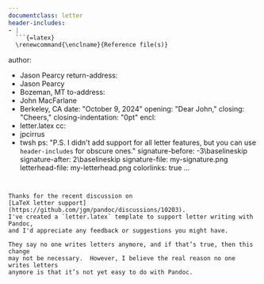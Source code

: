 ```yaml
---
documentclass: letter
header-includes:
- |
  ```{=latex}
  \renewcommand{\enclname}{Reference file(s)}
  ```
author:
- Jason Pearcy
return-address: 
- Jason Pearcy
- Bozeman, MT
to-address:
- John MacFarlane
- Berkeley, CA
date: "October 9, 2024"
opening: "Dear John,"
closing: "Cheers,"
closing-indentation: "0pt"
encl:
- letter.latex
cc:
- jpcirrus
- twsh
ps: "P.S. I didn't add support for all letter features, but you can
use `header-includes` for obscure ones."
signature-before: -3\baselineskip
signature-after: 2\baselineskip
signature-file: my-signature.png
letterhead-file: my-letterhead.png
colorlinks: true
...
```


Thanks for the recent discussion on
[LaTeX letter support](https://github.com/jgm/pandoc/discussions/10203).
I've created a `letter.latex` template to support letter writing with Pandoc,
and I'd appreciate any feedback or suggestions you might have.

They say no one writes letters anymore, and if that’s true, then this change
may not be necessary.  However, I believe the real reason no one writes letters
anymore is that it’s not yet easy to do with Pandoc.
